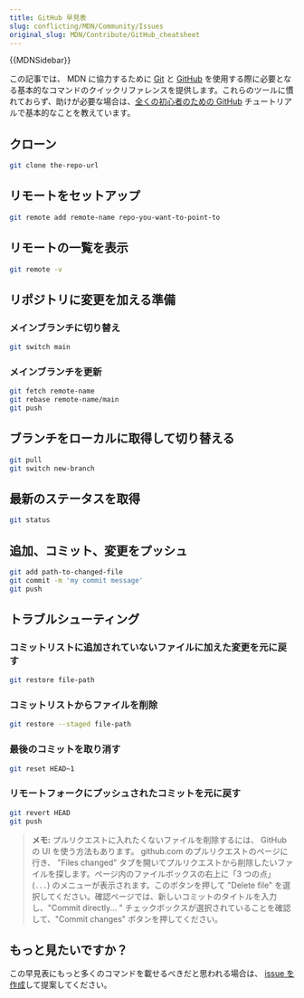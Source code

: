 ```yaml
---
title: GitHub 早見表
slug: conflicting/MDN/Community/Issues
original_slug: MDN/Contribute/GitHub_cheatsheet
---
```


{{MDNSidebar}}

この記事では、 MDN に協力するために [Git](https://git-scm.com/) と [GitHub](https://github.com/) を使用する際に必要となる基本的なコマンドのクイックリファレンスを提供します。これらのツールに慣れておらず、助けが必要な場合は、[全くの初心者のための GitHub](/ja/docs/MDN/Contribute/GitHub_beginners) チュートリアルで基本的なことを教えています。

## クローン

```bash
git clone the-repo-url
```

## リモートをセットアップ

```bash
git remote add remote-name repo-you-want-to-point-to
```

## リモートの一覧を表示

```bash
git remote -v
```

## リポジトリに変更を加える準備

### メインブランチに切り替え

```bash
git switch main
```

### メインブランチを更新

```bash
git fetch remote-name
git rebase remote-name/main
git push
```

## ブランチをローカルに取得して切り替える

```bash
git pull
git switch new-branch
```

## 最新のステータスを取得

```bash
git status
```

## 追加、コミット、変更をプッシュ

```bash
git add path-to-changed-file
git commit -m 'my commit message'
git push
```

## トラブルシューティング

### コミットリストに追加されていないファイルに加えた変更を元に戻す

```bash
git restore file-path
```

### コミットリストからファイルを削除

```bash
git restore --staged file-path
```

### 最後のコミットを取り消す

```bash
git reset HEAD~1
```

### リモートフォークにプッシュされたコミットを元に戻す

```bash
git revert HEAD
git push
```

> **メモ:** プルリクエストに入れたくないファイルを削除するには、 GitHub の UI を使う方法もあります。 github.com のプルリクエストのページに行き、 "Files changed" タブを開いてプルリクエストから削除したいファイルを探します。ページ内のファイルボックスの右上に「3 つの点」 (`...`) のメニューが表示されます。このボタンを押して "Delete file" を選択してください。確認ページでは、新しいコミットのタイトルを入力し、"Commit directly... " チェックボックスが選択されていることを確認して、"Commit changes" ボタンを押してください。

## もっと見たいですか？

この早見表にもっと多くのコマンドを載せるべきだと思われる場合は、 [issue を作成](https://github.com/mdn/content/issues/new)して提案してください。
